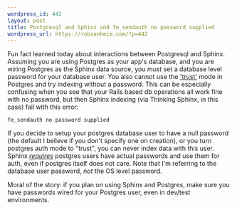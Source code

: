 ```yaml
--- 
wordpress_id: 442
layout: post
title: Postgresql and Sphinx and fe_sendauth no password supplied
wordpress_url: https://robsanheim.com/?p=442
---
```

Fun fact learned today about interactions between Postgresql and Sphinx.  Assuming you are using Postgres as your app's database, and you are wiring Postgres as the Sphinx data source, you *must* set a database level password for your database user.  You also cannot use the <a href="https://www.postgresql.org/docs/8.3/static/auth-methods.html">'trust'</a> mode in Postgres and try indexing without a password.  This can be especially confusing when you see that your Rails based db operations all work fine with no password, but then Sphinx indexing (via Thinking Sphinx, in  this case) fail with this error:

<code>fe_sendauth no password supplied</code>

If you decide to setup your postgres database user to have a null password (the default I believe if you don't specify one on creation), or you turn postgres auth mode to "trust", you can never index data with this user.  Sphinx <a href="https://sphinxsearch.com/forum/view.html?id=4355">_requires_</a> postgres users have actual passwords and use them for auth, even if postgres itself does not care.  Note that I'm referring to the database user password, *not* the OS level password.

Moral of the story: if you plan on using Sphinx and Postgres, make sure you have passwords wired for your Postgres user, even in dev/test environments.
